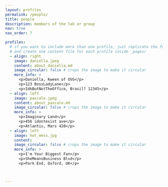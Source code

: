```yaml
---
layout: profiles
permalink: /people/
title: people
description: members of the lab or group
nav: true
nav_order: 7

profiles:
  # if you want to include more than one profile, just replicate the following block
  # and create one content file for each profile inside _pages/
  - align: right
    image: daniella.jpeg
    content: about_daniella.md
    image_circular: false # crops the image to make it circular
    more_info: >
      <p>Daniella, Kween of OVG</p>
      <p>123 BossLadyLane</p>
      <p>IdkButNotTheOffice, Brasil? 12345</p>
  - align: left
    image: pascale.jpeg
    content: about_pascale.md
    image_circular: false # crops the image to make it circular
    more_info: >
      <p>Imaginary Land</p>
      <p>456 idontexist ave</p>
      <p>Atlantis, Mars 420</p>
  - align: left
    image: hot_mess.jpg
    content:
    image_circular: false # crops the image to make it circular
    more_info: >
      <p>I'm Your Biggest Fan</p>
      <p>SheMeansBusiness Blvd</p>
      <p>Park End, Oxford, UK</p>



---
```

